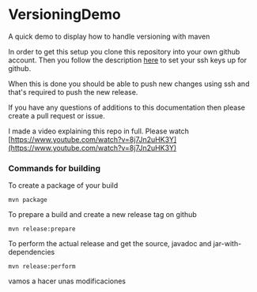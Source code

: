 # VersioningDemo

A quick demo to display how to handle versioning with maven

In order to get this setup you clone this repository into your own github account. Then you follow the description [here](https://help.github.com/articles/generating-a-new-ssh-key-and-adding-it-to-the-ssh-agent/) to set your ssh keys up for github.

When this is done you should be able to push new changes using ssh and that's required to push the new release.

If you have any questions of additions to this documentation then please create a pull request or issue.

I made a video explaining this repo in full. Please watch [https://www.youtube.com/watch?v=8j7Jn2uHK3Y](https://www.youtube.com/watch?v=8j7Jn2uHK3Y)

### Commands for building

To create a package of your build
```
mvn package
```

To prepare a build and create a new release tag on github
```
mvn release:prepare
```

To perform the actual release and get the source, javadoc and jar-with-dependencies
```
mvn release:perform
```

vamos a hacer unas modificaciones





